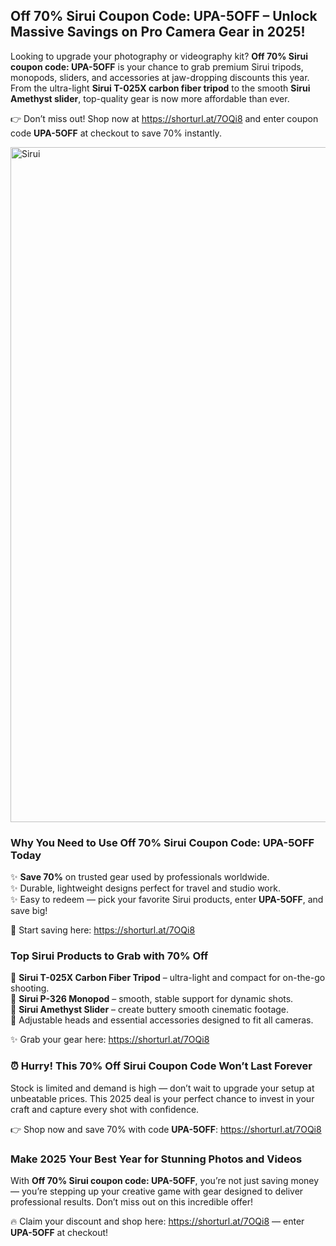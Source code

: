 <h2>Off 70% Sirui Coupon Code: UPA-5OFF – Unlock Massive Savings on Pro Camera Gear in 2025!</h2>
<p>Looking to upgrade your photography or videography kit? <strong>Off 70% Sirui coupon code: UPA-5OFF</strong> is your chance to grab premium Sirui tripods, monopods, sliders, and accessories at jaw-dropping discounts this year. From the ultra-light <strong>Sirui T-025X carbon fiber tripod</strong> to the smooth <strong>Sirui Amethyst slider</strong>, top-quality gear is now more affordable than ever.</p>
<p>👉 Don’t miss out! Shop now at <a href="https://shorturl.at/7OQi8" target="_blank" rel="noopener noreferrer">https://shorturl.at/7OQi8</a> and enter coupon code <strong>UPA-5OFF</strong> at checkout to save 70% instantly.</p>
<img src="https://images.mirror-media.xyz/publication-images/Bad5eez-4HSWPsSL2SpKU.png?height=315&width=630" alt="Sirui" width="1080">
<h3>Why You Need to Use Off 70% Sirui Coupon Code: UPA-5OFF Today</h3>
<p>✨ <strong>Save 70%</strong> on trusted gear used by professionals worldwide.<br />
✨ Durable, lightweight designs perfect for travel and studio work.<br />
✨ Easy to redeem — pick your favorite Sirui products, enter <strong>UPA-5OFF</strong>, and save big!</p>
<p>🔗 Start saving here: <a href="https://shorturl.at/7OQi8" target="_blank" rel="noopener noreferrer">https://shorturl.at/7OQi8</a></p>
<h3>Top Sirui Products to Grab with 70% Off</h3>
<p>🔹 <strong>Sirui T-025X Carbon Fiber Tripod</strong> – ultra-light and compact for on-the-go shooting.<br />
🔹 <strong>Sirui P-326 Monopod</strong> – smooth, stable support for dynamic shots.<br />
🔹 <strong>Sirui Amethyst Slider</strong> – create buttery smooth cinematic footage.<br />
🔹 Adjustable heads and essential accessories designed to fit all cameras.</p>
<p>✨ Grab your gear here: <a href="https://shorturl.at/7OQi8" target="_blank" rel="noopener noreferrer">https://shorturl.at/7OQi8</a></p>
<h3>⏰ Hurry! This 70% Off Sirui Coupon Code Won’t Last Forever</h3>
<p>Stock is limited and demand is high — don’t wait to upgrade your setup at unbeatable prices. This 2025 deal is your perfect chance to invest in your craft and capture every shot with confidence.</p>
<p>👉 Shop now and save 70% with code <strong>UPA-5OFF</strong>: <a href="https://shorturl.at/7OQi8" target="_blank" rel="noopener noreferrer">https://shorturl.at/7OQi8</a></p>
<h3>Make 2025 Your Best Year for Stunning Photos and Videos</h3>
<p>With <strong>Off 70% Sirui coupon code: UPA-5OFF</strong>, you’re not just saving money — you’re stepping up your creative game with gear designed to deliver professional results. Don’t miss out on this incredible offer!</p>
<p>🔥 Claim your discount and shop here: <a href="https://shorturl.at/7OQi8" target="_blank" rel="noopener noreferrer">https://shorturl.at/7OQi8</a> — enter <strong>UPA-5OFF</strong> at checkout!</p>
</body>
</html>
